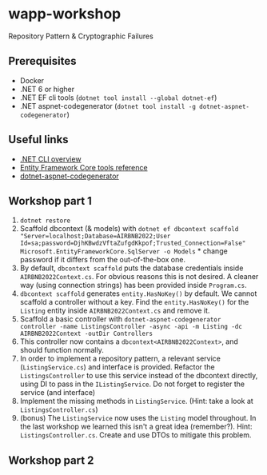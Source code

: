 # wapp-workshop

Repository Pattern &amp; Cryptographic Failures

## Prerequisites

- Docker
- .NET 6 or higher
- .NET EF cli tools (`dotnet tool install --global dotnet-ef`)
- .NET aspnet-codegenerator (`dotnet tool install -g dotnet-aspnet-codegenerator`)

## Useful links

- [.NET CLI overview](https://docs.microsoft.com/en-us/dotnet/core/tools/)
- [Entity Framework Core tools reference](https://docs.microsoft.com/en-us/ef/core/cli/dotnet)
- [dotnet-aspnet-codegenerator](https://docs.microsoft.com/en-us/aspnet/core/fundamentals/tools/dotnet-aspnet-codegenerator?view=aspnetcore-6.0)

## Workshop  part 1

1. `dotnet restore`
2. Scaffold dbcontext (& models) with `dotnet ef dbcontext scaffold "Server=localhost;Database=AIRBNB2022;User Id=sa;password=DjhKBwdzVftaZufgdKkpof;Trusted_Connection=False" Microsoft.EntityFrameworkCore.SqlServer -o Models` * change password if it differs from the out-of-the-box one.
3. By default, `dbcontext scaffold` puts the database credentials inside `AIRBNB2022Context.cs`. For obvious reasons this is not desired. A cleaner way (using connection strings) has been provided inside `Program.cs`.
4. `dbcontext scaffold` generates `entity.HasNoKey()` by default. We cannot scaffold a controller without a key. Find the `entity.HasNoKey()` for the `Listing` entity inside `AIRBNB2022Context.cs` and remove it.
5. Scaffold a basic controller with `dotnet-aspnet-codegenerator controller -name ListingsController -async -api -m Listing -dc AIRBNB2022Context -outDir Controllers`
6. This controller now contains a `dbcontext<AIRBNB2022Context>`, and should function normally.
7. In order to implement a repository pattern, a relevant service (`ListingService.cs`) and interface is provided. Refactor the `ListingsController` to use this service instead of the dbcontext directly, using DI to pass in the `IListingService`. Do not forget to register the service (and interface)
8. Implement the missing methods in `ListingService`. (Hint: take a look at `ListingsController.cs`)
9. (bonus) The `ListingService` now uses the `Listing` model throughout. In the last workshop we learned this isn't a great idea (remember?). Hint: `ListingsController.cs`. Create and use DTOs to mitigate this problem.

## Workshop part 2
